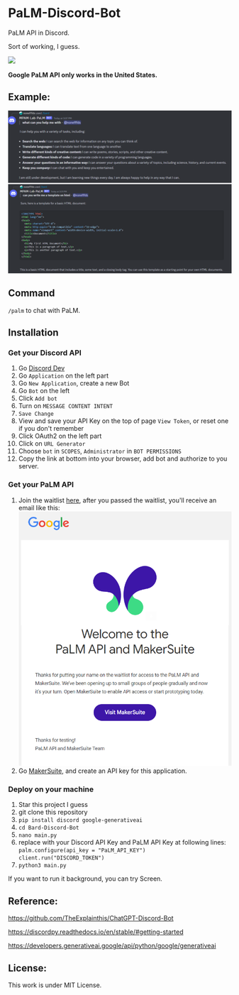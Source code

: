 # PaLM-Discord-Bot

PaLM API in Discord.

Sort of working, I guess.

![](https://img.shields.io/badge/License-MIT-lightgrey)

**Google PaLM API only works in the United States.**

## Example:
![](https://github.com/nonefffds/Bard-Discord-Bot/blob/main/image/test.png)
![](https://github.com/nonefffds/Bard-Discord-Bot/blob/main/image/test2.png)

## Command

`/palm` to chat with PaLM.

## Installation

### Get your Discord API

1. Go [Discord Dev](https://discord.com/developers/applications)
2. Go `Application` on the left part
3. Go `New Application`, create a new Bot
4. Go `Bot` on the left
5. Click `Add bot`
6. Turn on `MESSAGE CONTENT INTENT`
7. `Save Change`
8. View and save your API Key on the top of page `View Token`, or reset one if you don't remember
9. Click OAuth2 on the left part
10. Click on `URL Generator`
11. Choose `bot` in `SCOPES`, `Administrator` in `BOT PERMISSIONS`
12. Copy the link at bottom into your browser, add bot and authorize to you server.
### Get your PaLM API
1. Join the waitlist [here](https://developers.generativeai.google/), after you passed the waitlist, you'll receive an email like this:
![](https://github.com/nonefffds/Bard-Discord-Bot/blob/main/image/welcome.png)
1. Go [MakerSuite](https://makersuite.google.com/), and create an API key for this application.
### Deploy on your machine
1. Star this project I guess
2. git clone this repository
3. `pip install discord google-generativeai`
4. `cd Bard-Discord-Bot`
5. `nano main.py`
6. replace with your Discord API Key and PaLM API Key at following lines:
`palm.configure(api_key = "PaLM_API_KEY")`
`client.run("DISCORD_TOKEN")`
7. `python3 main.py`

If you want to run it background, you can try Screen.

## Reference: 
https://github.com/TheExplainthis/ChatGPT-Discord-Bot

https://discordpy.readthedocs.io/en/stable/#getting-started

https://developers.generativeai.google/api/python/google/generativeai

## License:
This work is under MIT License.
